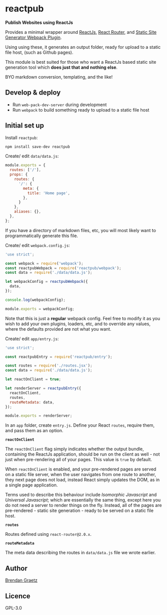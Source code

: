 # reactpub

**Publish Websites using ReactJs**

Provides a minimal wrapper around
[ReactJs](https://npmjs.com/package/react),
[React Router](https://npmjs.com/package/react-router), and
[Static Site Generator Webpack Plugin](https://npmjs.com/package/static-site-generator-webpack-plugin).

Using using these, it generates an output folder,
ready for upload to a static file host,
(such as Github pages).

This module is best suited for those who
want a ReactJs based static site generation tool
which **does just that and nothing else**.

BYO markdown conversion, templating, and the like!

## Develop & deploy

- Run `web-pack-dev-server` during development
- Run `webpack` to build something ready to upload to a static file host

## Initial set up

Install `reactpub`:

```bash
npm install save-dev reactpub
```

Create/ edit `data/data.js`:

```javascript
module.exports = {
  routes: ['/'],
  props: {
    routes: {
      '/': {
        meta: {
          title: 'Home page',
        },
      }
    },
    aliases: {},
  },
};
```

If you have a directory of markdown files, etc,
you will most likely want to programmatically generate this file.

Create/ edit `webpack.config.js`:

```javascript
'use strict';

const webpack = require('webpack');
const reactpubWebpack = require('reactpub/webpack');
const data = require('./data/data.js');

let webpackConfig = reactpubWebpack({
  data,
});

console.log(webpackConfig);

module.exports = webpackConfig;
```

Note that this is just a **regular** webpack config.
Feel free to modify it as you wish
to add your own plugins, loaders, etc,
and to override any values,
where the defaults provided are not what you want.

Create/ edit `app/entry.js`:

```javascript
'use strict';

const reactpubEntry = require('reactpub/entry');

const routes = require('./routes.jsx');
const data = require('./data/data.js');

let reactOnClient = true;

let renderServer = reactpubEntry({
  reactOnClient,
  routes,
  routeMetadata: data,
});

module.exports = renderServer;
```

In an `app` folder, create `entry.js`.
Define your React `routes`, require them, and pass them as an option.

**`reactOnClient`**

The `reactOnClient` flag simply indicates whether
the output bundle, containing the ReactJs application,
should be run on the client as well -
not just when pre-rendering all of your pages.
This value is `true` by default.

When `reactOnClient` is enabled,
and your pre-rendered pages are served on a static file server,
when the user navigates from one route to another,
they next page does not load,
instead React simply updates the DOM,
as in a single page application.

Terms used to describe this behaviour include
*Isomorphic Javascript* and *Universal Javascript*;
which are essentially the same thing,
except here you do not need a server to render things on the fly.
Instead, all of the pages are pre-rendered -
static site generation -
ready to be served on a static file host.

**`routes`**

Routes defined using `react-router@2.0.x`.

**`routeMetadata`**

The meta data describing the routes in `data/data.js` file we wrote earlier.

## Author

[Brendan Graetz](http://bguiz.com/)

## Licence

GPL-3.0
